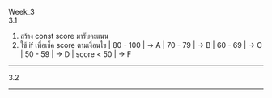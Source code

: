 Week_3
<br>
3.1
1.  สร้าง const score มารับคะแนน
2.  ใช้ if เพื่อเช็ค score ตามเงื่อนไข
    | 80 - 100   | -> A
    | 70 - 79    | -> B
    | 60 - 69    | -> C
    | 50 - 59    | -> D
    | score < 50 | -> F
-------------------------------------------------------------------------
3.2

-------------------------------------------------------------------------
